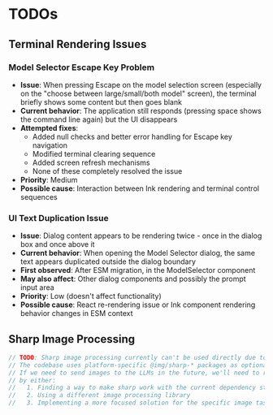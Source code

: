 # TODOs

## Terminal Rendering Issues

### Model Selector Escape Key Problem
- **Issue**: When pressing Escape on the model selection screen (especially on the "choose between large/small/both model" screen), the terminal briefly shows some content but then goes blank
- **Current behavior**: The application still responds (pressing space shows the command line again) but the UI disappears
- **Attempted fixes**: 
  - Added null checks and better error handling for Escape key navigation
  - Modified terminal clearing sequence
  - Added screen refresh mechanisms
  - None of these completely resolved the issue
- **Priority**: Medium
- **Possible cause**: Interaction between Ink rendering and terminal control sequences

### UI Text Duplication Issue
- **Issue**: Dialog content appears to be rendering twice - once in the dialog box and once above it
- **Current behavior**: When opening the Model Selector dialog, the same text appears duplicated outside the dialog boundary
- **First observed**: After ESM migration, in the ModelSelector component
- **May also affect**: Other dialog components and possibly the prompt input area
- **Priority**: Low (doesn't affect functionality)
- **Possible cause**: React re-rendering issue or Ink component rendering behavior changes in ESM context

## Sharp Image Processing

```typescript
// TODO: Sharp image processing currently can't be used directly due to dependency conflicts
// The codebase uses platform-specific @img/sharp-* packages as optional dependencies
// If we need to send images to the LLMs in the future, we'll need to resolve this
// by either:
//   1. Finding a way to make sharp work with the current dependency structure
//   2. Using a different image processing library
//   3. Implementing a more focused solution for the specific image tasks needed
```
